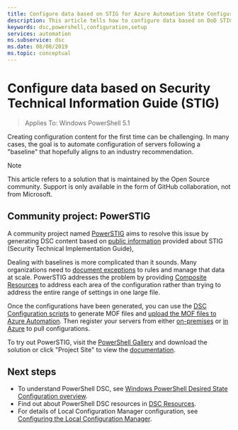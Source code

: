 ```yaml
---
title: Configure data based on STIG for Azure Automation State Configuration
description: This article tells how to configure data based on DoD STIG for Azure Automation State Configuration.
keywords: dsc,powershell,configuration,setup
services: automation
ms.subservice: dsc
ms.date: 08/08/2019
ms.topic: conceptual
---
```


# Configure data based on Security Technical Information Guide (STIG)

> Applies To: Windows PowerShell 5.1

Creating configuration content for the first time can be challenging.
In many cases, the goal is to automate configuration of servers following a "baseline" that hopefully aligns to an industry recommendation.

> [!NOTE]
> This article refers to a solution that is maintained by the Open Source community.
> Support is only available in the form of GitHub collaboration, not from Microsoft.

## Community project: PowerSTIG

A community project named
[PowerSTIG](https://github.com/microsoft/powerstig)
aims to resolve this issue by generating DSC content based on
[public information](https://public.cyber.mil/stigs/)
provided about STIG (Security Technical Implementation Guide),

Dealing with baselines is more complicated than it sounds.
Many organizations need to
[document exceptions](https://github.com/microsoft/powerstig#powerstigdata)
to rules and manage that data at scale.
PowerSTIG addresses the problem by providing
[Composite Resources](https://github.com/microsoft/powerstig#powerstigdsc)
to address each area of the configuration
rather than trying to address the entire range of settings
in one large file.

Once the configurations have been generated,
you can use the
[DSC Configuration scripts](/powershell/dsc/configurations/configurations)
to generate MOF files
and
[upload the MOF files to Azure Automation](./tutorial-configure-servers-desired-state.md#create-and-upload-a-configuration-to-azure-automation).
Then register your servers from either
[on-premises](./automation-dsc-onboarding.md#enable-physicalvirtual-linux-machines)
or [in Azure](./automation-dsc-onboarding.md#enable-azure-vms)
to pull configurations.

To try out PowerSTIG, visit the
[PowerShell Gallery](https://www.powershellgallery.com)
and download the solution or click "Project Site"
to view the
[documentation](https://github.com/microsoft/powerstig).

## Next steps

- To understand PowerShell DSC, see [Windows PowerShell Desired State Configuration overview](/powershell/dsc/overview/overview).
- Find out about PowerShell DSC resources in [DSC Resources](/powershell/dsc/resources/resources).
- For details of Local Configuration Manager configuration, see [Configuring the Local Configuration Manager](/powershell/dsc/managing-nodes/metaconfig).

